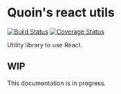 # Quoin's react utils

[![Build Status](https://travis-ci.com/Quoin/react-utils.svg?branch=master)](https://travis-ci.com/Quoin/react-utils)
[![Coverage Status](https://coveralls.io/repos/github/Quoin/react-utils/badge.svg?branch=master)](https://coveralls.io/github/Quoin/react-utils?branch=master)

Utility library to use React.


## WIP

This documentation is in progress.
